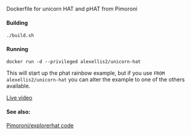 Dockerfile for unicorn HAT and pHAT from Pimoroni

#### Building

```
./build.sh
```

#### Running

```
docker run -d --privileged alexellis2/unicorn-hat
```

This will start up the phat rainbow example, but if you use `FROM alexellis2/unicorn-hat` you can alter the example to one of the others available.

[Live video](https://vine.co/v/iETMIpKgugt)

#### See also:

[Pimoroni/explorerhat code](https://github.com/pimoroni/unicorn-hat)
